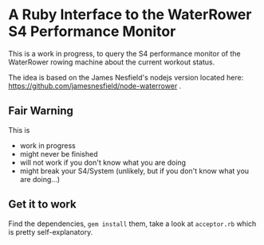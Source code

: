 # A Ruby Interface to the WaterRower S4 Performance Monitor

This is a work in progress, to query the S4 performance monitor of the WaterRower rowing machine about the current workout status.

The idea is based on the James Nesfield's nodejs version located here: https://github.com/jamesnesfield/node-waterrower .

## Fair Warning

This is

  - work in progress
  - might never be finished
  - will not work if you don't know what you are doing
  - might break your S4/System (unlikely, but if you don't know what you are doing...)
  
## Get it to work

Find the dependencies, `gem install` them, take a look at `acceptor.rb` which is pretty self-explanatory.